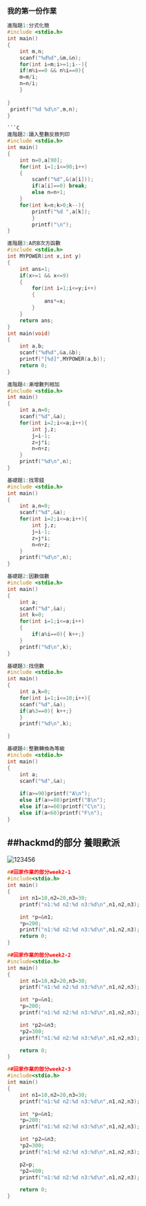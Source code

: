 ### 我的第一份作業

```C
進階題1:分式化簡
#include <stdio.h>
int main()
{
	int m,n;
	scanf("%d%d",&m,&n);
	for(int i=m;i>=1;i--){
	if(m%i==0 && n%i==0){
	m=m/i;
	n=n/i;
	}
	
}
 printf("%d %d\n",m,n);
}

```C
進階題2:讀入整數反敘列印
#include <stdio.h>
int main()
{
	int n=0,a[90];
	for(int i=1;i<=90;i++)
	{
		scanf("%d",&(a[i]));
		if(a[i]==0) break;
		else n=n+1;
	}
	for(int k=n;k>0;k--){
		printf("%d ",a[k]);
		}
		printf("\n");
}
```
```C
進階題3:A的B次方函數
#include <stdio.h>
int MYPOWER(int x,int y)
{
	int ans=1;
	if(x>=1 && x<=9)
	{
		for(int i=1;i<=y;i++)
		{
			ans*=x;
		}
	}
	return ans;
}
int main(void)
{
	int a,b;
	scanf("%d%d",&a,&b);
	printf("[%d]",MYPOWER(a,b));
	return 0;
}
```
```C
進階題4:漸增數列相加
#include <stdio.h>
int main()
{
	int a,n=0;
	scanf("%d",&a);
	for(int i=2;i<=a;i++){
		int j,z;
		j=i-1;
		z=j*i;
		n=n+z;
	}
	printf("%d\n",n);
}

```
```C
基礎題1:找零錢
#include <stdio.h>
int main()
{
	int a,n=0;
	scanf("%d",&a);
	for(int i=2;i<=a;i++){
		int j,z;
		j=i-1;
		z=j*i;
		n=n+z;
	}
	printf("%d\n",n);
}
```
```C
基礎題2:因數個數
#include <stdio.h>
int main()
{
	int a;
	scanf("%d",&a);
	int k=0;
	for(int i=1;i<=a;i++)
	{
		if(a%i==0){ k++;}
	}	
	printf("%d\n",k);
}


```
```C
基礎題3:找倍數
#include <stdio.h>
int main()
{
	int a,k=0;
	for(int i=1;i<=10;i++){
	scanf("%d",&a);
	if(a%3==0){ k++;}
	}
	printf("%d\n",k);

}

```
```C
基礎題4:整數轉換為等級
#include <stdio.h>
int main()
{
	int a;
	scanf("%d",&a);
	
	if(a>=90)printf("A\n");
	else if(a>=80)printf("B\n");
	else if(a>=60)printf("C\n");
	else if(a<60)printf("F\n");
}
```
##hackmd的部分
養眼歐派
------------
![123456](https://i.imgur.com/zWet5oE.jpg)
```C
##回家作業的部分week2-1
#include<stdio.h>
int main()
{
    int n1=10,n2=20,n3=30;
    printf("n1:%d n2:%d n3:%d\n",n1,n2,n3);

    int *p=&n1;
    *p=200;
    printf("n1:%d n2:%d n3:%d\n",n1,n2,n3);
    return 0;
}

```
```C
##回家作業的部分week2-2
#include<stdio.h>
int main()
{
    int n1=10,n2=20,n3=30;
    printf("n1:%d n2:%d n3:%d\n",n1,n2,n3);

    int *p=&n1;
    *p=200;
    printf("n1:%d n2:%d n3:%d\n",n1,n2,n3);

    int *p2=&n3;
    *p2=300;
    printf("n1:%d n2:%d n3:%d\n",n1,n2,n3);

    return 0;
}

```
```C
##回家作業的部分week2-3
#include<stdio.h>
int main()
{
    int n1=10,n2=20,n3=30;
    printf("n1:%d n2:%d n3:%d\n",n1,n2,n3);

    int *p=&n1;
    *p=200;
    printf("n1:%d n2:%d n3:%d\n",n1,n2,n3);

    int *p2=&n3;
    *p2=300;
    printf("n1:%d n2:%d n3:%d\n",n1,n2,n3);

    p2=p;
    *p2=400;
    printf("n1:%d n2:%d n3:%d\n",n1,n2,n3);

    return 0;
}

```
